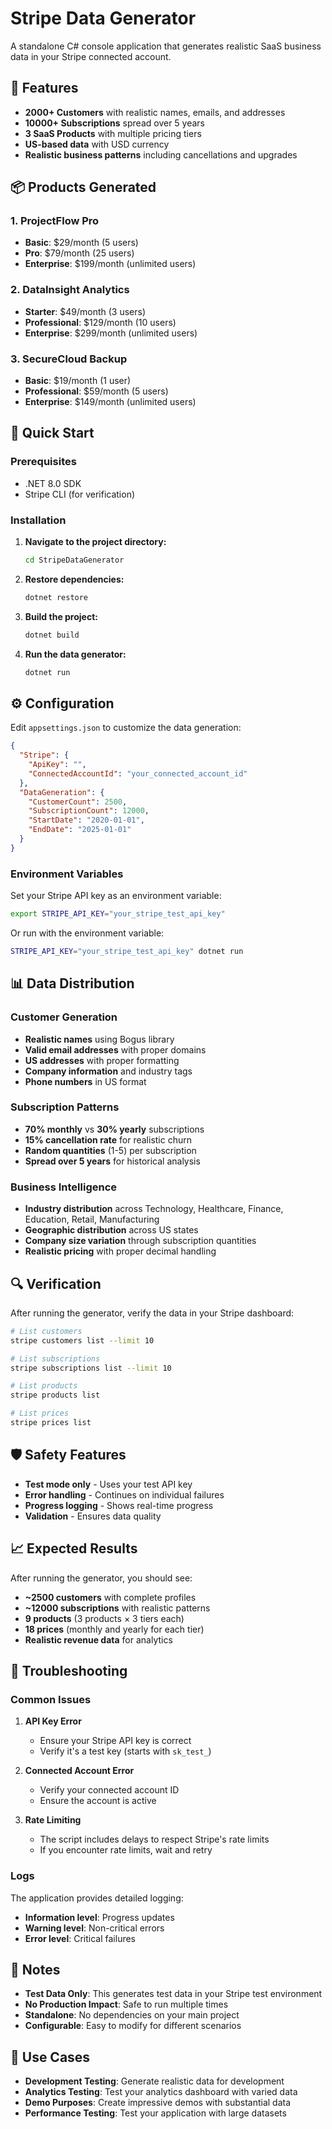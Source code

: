 # Stripe Data Generator

A standalone C# console application that generates realistic SaaS business data in your Stripe connected account.

## 🎯 Features

- **2000+ Customers** with realistic names, emails, and addresses
- **10000+ Subscriptions** spread over 5 years
- **3 SaaS Products** with multiple pricing tiers
- **US-based data** with USD currency
- **Realistic business patterns** including cancellations and upgrades

## 📦 Products Generated

### 1. ProjectFlow Pro
- **Basic**: $29/month (5 users)
- **Pro**: $79/month (25 users)
- **Enterprise**: $199/month (unlimited users)

### 2. DataInsight Analytics
- **Starter**: $49/month (3 users)
- **Professional**: $129/month (10 users)
- **Enterprise**: $299/month (unlimited users)

### 3. SecureCloud Backup
- **Basic**: $19/month (1 user)
- **Professional**: $59/month (5 users)
- **Enterprise**: $149/month (unlimited users)

## 🚀 Quick Start

### Prerequisites
- .NET 8.0 SDK
- Stripe CLI (for verification)

### Installation

1. **Navigate to the project directory:**
   ```bash
   cd StripeDataGenerator
   ```

2. **Restore dependencies:**
   ```bash
   dotnet restore
   ```

3. **Build the project:**
   ```bash
   dotnet build
   ```

4. **Run the data generator:**
   ```bash
   dotnet run
   ```

## ⚙️ Configuration

Edit `appsettings.json` to customize the data generation:

```json
{
  "Stripe": {
    "ApiKey": "",
    "ConnectedAccountId": "your_connected_account_id"
  },
  "DataGeneration": {
    "CustomerCount": 2500,
    "SubscriptionCount": 12000,
    "StartDate": "2020-01-01",
    "EndDate": "2025-01-01"
  }
}
```

### Environment Variables

Set your Stripe API key as an environment variable:

```bash
export STRIPE_API_KEY="your_stripe_test_api_key"
```

Or run with the environment variable:

```bash
STRIPE_API_KEY="your_stripe_test_api_key" dotnet run
```

## 📊 Data Distribution

### Customer Generation
- **Realistic names** using Bogus library
- **Valid email addresses** with proper domains
- **US addresses** with proper formatting
- **Company information** and industry tags
- **Phone numbers** in US format

### Subscription Patterns
- **70% monthly** vs **30% yearly** subscriptions
- **15% cancellation rate** for realistic churn
- **Random quantities** (1-5) per subscription
- **Spread over 5 years** for historical analysis

### Business Intelligence
- **Industry distribution** across Technology, Healthcare, Finance, Education, Retail, Manufacturing
- **Geographic distribution** across US states
- **Company size variation** through subscription quantities
- **Realistic pricing** with proper decimal handling

## 🔍 Verification

After running the generator, verify the data in your Stripe dashboard:

```bash
# List customers
stripe customers list --limit 10

# List subscriptions
stripe subscriptions list --limit 10

# List products
stripe products list

# List prices
stripe prices list
```

## 🛡️ Safety Features

- **Test mode only** - Uses your test API key
- **Error handling** - Continues on individual failures
- **Progress logging** - Shows real-time progress
- **Validation** - Ensures data quality

## 📈 Expected Results

After running the generator, you should see:

- **~2500 customers** with complete profiles
- **~12000 subscriptions** with realistic patterns
- **9 products** (3 products × 3 tiers each)
- **18 prices** (monthly and yearly for each tier)
- **Realistic revenue data** for analytics

## 🔧 Troubleshooting

### Common Issues

1. **API Key Error**
   - Ensure your Stripe API key is correct
   - Verify it's a test key (starts with `sk_test_`)

2. **Connected Account Error**
   - Verify your connected account ID
   - Ensure the account is active

3. **Rate Limiting**
   - The script includes delays to respect Stripe's rate limits
   - If you encounter rate limits, wait and retry

### Logs

The application provides detailed logging:
- **Information level**: Progress updates
- **Warning level**: Non-critical errors
- **Error level**: Critical failures

## 📝 Notes

- **Test Data Only**: This generates test data in your Stripe test environment
- **No Production Impact**: Safe to run multiple times
- **Standalone**: No dependencies on your main project
- **Configurable**: Easy to modify for different scenarios

## 🎯 Use Cases

- **Development Testing**: Generate realistic data for development
- **Analytics Testing**: Test your analytics dashboard with varied data
- **Demo Purposes**: Create impressive demos with substantial data
- **Performance Testing**: Test your application with large datasets
